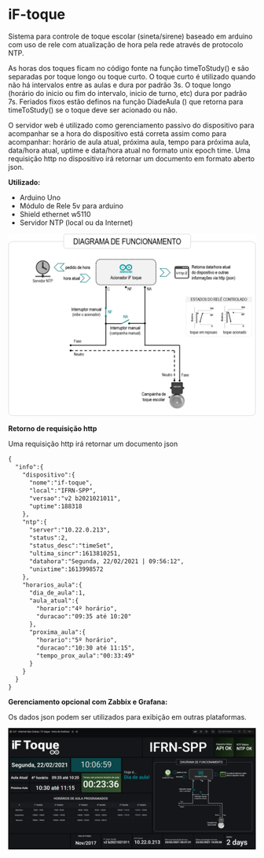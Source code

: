 # iF-toque
Sistema para controle de toque escolar (sineta/sirene) baseado em arduino com uso de rele com atualização de hora pela rede através de protocolo NTP.

As horas dos toques ficam no código fonte na função timeToStudy() e são separadas por toque longo ou toque curto. O toque curto é utilizado quando não há intervalos entre as aulas e dura por padrão 3s. O toque longo (horário do inicio ou fim do intervalo, inicio de turno, etc) dura por padrão 7s. Feriados fixos estão definos na função DiadeAula () que retorna para timeToStudy() se o toque deve ser acionado ou não.

O servidor web é utilizado como gerenciamento passivo do dispositivo para acompanhar se a hora do dispositivo está correta assim como para acompanhar: horário de aula atual, próxima aula, tempo para próxima aula, data/hora atual, uptime e data/hora atual no formato unix epoch time. Uma requisição http no dispositivo irá retornar um documento em formato aberto json.

**Utilizado:**
* Arduino Uno
* Módulo de Rele 5v para arduino
* Shield ethernet w5110
* Servidor NTP (local ou da Internet)

![Diagrama de funcionamento](iFtoque-ToqueIFRN-SPP-DiagramaFuncionamento2.png)

**Retorno de requisição http**

Uma requisição http irá retornar um documento json
```
{
  "info":{
    "dispositivo":{
      "nome":"if-toque",
      "local":"IFRN-SPP",
      "versao":"v2 b2021021011",
      "uptime":188318
    },
    "ntp":{
      "server":"10.22.0.213",
      "status":2,
      "status_desc":"timeSet",
      "ultima_sincr":1613810251,
      "datahora":"Segunda, 22/02/2021 | 09:56:12",
      "unixtime":1613998572
    },
    "horarios_aula":{
      "dia_de_aula":1,
      "aula_atual":{
        "horario":"4º horário",
        "duracao":"09:35 até 10:20"
      },
      "proxima_aula":{
        "horario":"5º horário",
        "duracao":"10:30 até 11:15",
        "tempo_prox_aula":"00:33:49"
      }
    }
  }
}
```
**Gerenciamento opcional com Zabbix e Grafana:**

Os dados json podem ser utilizados para exibição em outras plataformas.

![Zabbix-Toque com Zabbix/Grafana](iFToque-Grafana-Integracao.png)
